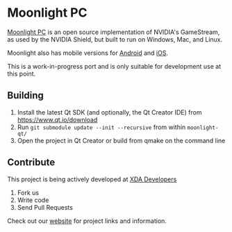 # Moonlight PC

[Moonlight PC](http://moonlight-stream.com) is an open source implementation of NVIDIA's GameStream, as used by the NVIDIA Shield, but built to run on Windows, Mac, and Linux.

Moonlight also has mobile versions for [Android](https://github.com/moonlight-stream/moonlight-android) and  [iOS](https://github.com/moonlight-stream/moonlight-ios).

This is a work-in-progress port and is only suitable for development use at this point.

## Building
1. Install the latest Qt SDK (and optionally, the Qt Creator IDE) from https://www.qt.io/download
3. Run `git submodule update --init --recursive` from within `moonlight-qt/`
4. Open the project in Qt Creator or build from qmake on the command line

## Contribute

This project is being actively developed at [XDA Developers](http://forum.xda-developers.com/showthread.php?t=2505510)

1. Fork us
2. Write code
3. Send Pull Requests

Check out our [website](http://moonlight-stream.com) for project links and information.
